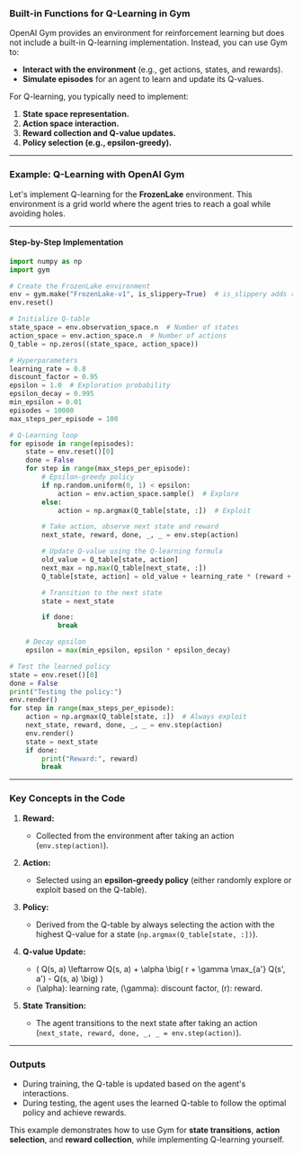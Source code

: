 ### Built-in Functions for Q-Learning in Gym

OpenAI Gym provides an environment for reinforcement learning but does not include a built-in Q-learning implementation. Instead, you can use Gym to:
- **Interact with the environment** (e.g., get actions, states, and rewards).
- **Simulate episodes** for an agent to learn and update its Q-values.

For Q-learning, you typically need to implement:
1. **State space representation.**
2. **Action space interaction.**
3. **Reward collection and Q-value updates.**
4. **Policy selection (e.g., epsilon-greedy).**

---

### Example: Q-Learning with OpenAI Gym

Let's implement Q-learning for the **FrozenLake** environment. This environment is a grid world where the agent tries to reach a goal while avoiding holes.

---

#### Step-by-Step Implementation

```python
import numpy as np
import gym

# Create the FrozenLake environment
env = gym.make("FrozenLake-v1", is_slippery=True)  # is_slippery adds randomness
env.reset()

# Initialize Q-table
state_space = env.observation_space.n  # Number of states
action_space = env.action_space.n  # Number of actions
Q_table = np.zeros((state_space, action_space))

# Hyperparameters
learning_rate = 0.8
discount_factor = 0.95
epsilon = 1.0  # Exploration probability
epsilon_decay = 0.995
min_epsilon = 0.01
episodes = 10000
max_steps_per_episode = 100

# Q-Learning loop
for episode in range(episodes):
    state = env.reset()[0]
    done = False
    for step in range(max_steps_per_episode):
        # Epsilon-greedy policy
        if np.random.uniform(0, 1) < epsilon:
            action = env.action_space.sample()  # Explore
        else:
            action = np.argmax(Q_table[state, :])  # Exploit

        # Take action, observe next state and reward
        next_state, reward, done, _, _ = env.step(action)

        # Update Q-value using the Q-learning formula
        old_value = Q_table[state, action]
        next_max = np.max(Q_table[next_state, :])
        Q_table[state, action] = old_value + learning_rate * (reward + discount_factor * next_max - old_value)

        # Transition to the next state
        state = next_state

        if done:
            break

    # Decay epsilon
    epsilon = max(min_epsilon, epsilon * epsilon_decay)

# Test the learned policy
state = env.reset()[0]
done = False
print("Testing the policy:")
env.render()
for step in range(max_steps_per_episode):
    action = np.argmax(Q_table[state, :])  # Always exploit
    next_state, reward, done, _, _ = env.step(action)
    env.render()
    state = next_state
    if done:
        print("Reward:", reward)
        break
```

---

### Key Concepts in the Code

1. **Reward:**  
   - Collected from the environment after taking an action (`env.step(action)`).

2. **Action:**  
   - Selected using an **epsilon-greedy policy** (either randomly explore or exploit based on the Q-table).

3. **Policy:**  
   - Derived from the Q-table by always selecting the action with the highest Q-value for a state (`np.argmax(Q_table[state, :])`).

4. **Q-value Update:**
   - \( Q(s, a) \leftarrow Q(s, a) + \alpha \big( r + \gamma \max_{a'} Q(s', a') - Q(s, a) \big) \)
   - \(\alpha\): learning rate, \(\gamma\): discount factor, \(r\): reward.

5. **State Transition:**
   - The agent transitions to the next state after taking an action (`next_state, reward, done, _, _ = env.step(action)`).

---

### Outputs

- During training, the Q-table is updated based on the agent's interactions.
- During testing, the agent uses the learned Q-table to follow the optimal policy and achieve rewards.

This example demonstrates how to use Gym for **state transitions**, **action selection**, and **reward collection**, while implementing Q-learning yourself.
